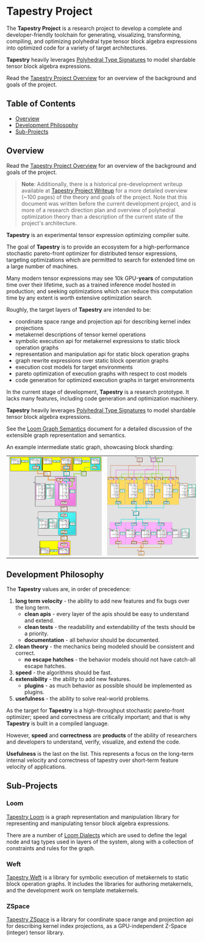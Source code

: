 # Tapestry Project

The **Tapestry Project** is a research project to develop a complete and developer-friendly
toolchain for generating, visualizing, transforming, compiling, and optimizing polyhedral type
tensor block algebra expressions into optimized code for a variety of target architectures.

**Tapestry** heavily leverages
[Polyhedral Type Signatures](PolyhedralTypes/PolyhedralTypeSignatures.md) to model shardable tensor
block algebra expressions.

Read the [Tapestry Project Overview](TapestryProjectOverview.md) for an overview of the background
and goals of the project.

## Table of Contents

- [Overview](#overview)
- [Development Philosophy](#development-philosophy)
- [Sub-Projects](#sub-projects)

## Overview

Read the [Tapestry Project Overview](TapestryProjectOverview.md) for an overview of the background
and goals of the project.

> **Note**: Additionally, there is a historical pre-development writeup available at
> [Tapestry Project Writeup](https://crutcher.github.io/Tapestry/) for a more detailed overview
> (~100 pages) of the theory and goals of the project. Note that this document was written before
> the current development project, and is more of a research direction plan and overview of
> polyhedral optimization theory than a description of the current state of the project's
> architecture.

**Tapestry** is an experimental tensor expression optimizing compiler suite.

The goal of **Tapestry** is to provide an ecosystem for a high-performance stochastic pareto-front
optimizer for distributed tensor expressions, targeting optimizations which are permitted to search
for extended time on a large number of machines.

Many modern tensor expressions may see 10k GPU-**years** of computation time over their lifetime,
such as a trained inference model hosted in production; and seeking optimizations which can reduce
this computation time by any extent is worth extensive optimization search.

Roughly, the target layers of **Tapestry** are intended to be:

- coordinate space range and projection api for describing kernel index projections
- metakernel descriptions of tensor kernel operations
- symbolic execution api for metakernel expressions to static block operation graphs
- representation and manipulation api for static block operation graphs
- graph rewrite expressions over static block operation graphs
- execution cost models for target environments
- pareto optimization of execution graphs with respect to cost models
- code generation for optimized execution graphs in target environments

In the current stage of development, **Tapestry** is a research prototype. It lacks many features,
including code generation and optimization machinery.

**Tapestry** heavily leverages
[Polyhedral Type Signatures](PolyhedralTypes/PolyhedralTypeSignatures.md) to model shardable tensor
block algebra expressions.

See the [Loom Graph Semantics](LoomGraphSemantics.md) document for a detailed discussion of the
extensible graph representation and semantics.

An example intermediate static graph, showcasing block sharding:

<table cellborder="0">
  <tr>
    <td>
      <div style="width: 100%; margin: auto">
        <img alt="linear.relu" src="media/linear.relu.ortho.jpg"/>
      </div>
    </td>
    <td>
      <div style="width: 100%; margin: auto">
        <img alt="linear.relu.4x" src="media/linear.relu.4x.ortho.jpg"/>
      </div>
    </td>
  </tr>
</table>

## Development Philosophy

The **Tapestry** values are, in order of precedence:

1. **long term velocity** - the ability to add new features and fix bugs over the long term.
   - **clean apis** - every layer of the apis should be easy to understand and extend.
   - **clean tests** - the readability and extendability of the tests should be a priority.
   - **documentation** - all behavior should be documented.
2. **clean theory** - the mechanics being modeled should be consistent and correct.
   - **no escape hatches** - the behavior models should not have catch-all escape hatches.
3. **speed** - the algorithms should be fast.
4. **extensibility** - the ability to add new features.
   - **plugins** - as much behavior as possible should be implemented as plugins.
5. **usefulness** - the ability to solve real-world problems.

As the target for **Tapestry** is a high-throughput stochastic pareto-front optimizer; speed and
correctness are critically important; and that is why **Tapestry** is built in a compiled language.

However, **speed** and **correctness** are **products** of the ability of researchers and developers
to understand, verify, visualize, and extend the code.

**Usefulness** is the last on the list. This represents a focus on the long-term internal velocity
and correctness of tapestry over short-term feature velocity of applications.

## Sub-Projects

### Loom

[Tapestry Loom](TapestryLoom.md) is a graph representation and manipulation library for representing
and manipulating tensor block algebra expressions.

There are a number of [Loom Dialects](dialects/README.md) which are used to define the legal node
and tag types used in layers of the system, along with a collection of constraints and rules for the
graph.

### Weft

[Tapestry Weft](TapestryWeft.md) is a library for symbolic execution of metakernels to static block
operation graphs. It includes the libraries for authoring metakernels, and the development work on
template metakernels.

### ZSpace

[Tapestry ZSpace](TapestryZSpace.md) is a library for coordinate space range and projection api for
describing kernel index projections, as a GPU-independent Z-Space (integer) tensor library.
